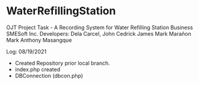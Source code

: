 # WaterRefillingStation
OJT Project Task - A Recording System for Water Refilling Station Business
SMESoft Inc.
Developers:
Dela Carcel, John Cedrick
James Mark Marañon
Mark Anthony Masangque

Log: 
08/19/2021
- Created Repository 
    prior local branch.
- index.php created
- DBConnection (dbcon.php)